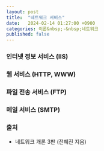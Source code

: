 ```yaml
---
layout: post
title:  "네트워크 서비스"
date:   2024-02-14 01:27:00 +0900
categories: 이론&nbsp;-&nbsp;네트워크
published: false
---
```


### 인터넷 정보 서비스 (IIS)
### 웹 서비스 (HTTP, WWW)
### 파일 전송 서비스 (FTP)
### 메일 서비스 (SMTP)

### 출처

- 네트워크 개론 3판 (전혜진 지음)